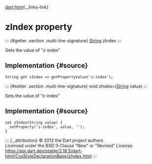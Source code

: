 [dart:html](../../dart-html/dart-html-library){._links-link}

zIndex property
===============

::: {#getter .section .multi-line-signature}
[String](../../dart-core/string-class) zIndex
:::

Gets the value of \"z-index\"

Implementation {#source}
--------------

``` {.language-dart data-language="dart"}
String get zIndex => getPropertyValue('z-index');
```

::: {#setter .section .multi-line-signature}
void zIndex=([String](../../dart-core/string-class) value)
:::

Sets the value of \"z-index\"

Implementation {#source}
--------------

``` {.language-dart data-language="dart"}
set zIndex(String value) {
  setProperty('z-index', value, '');
}
```

::: {._attribution}
© 2012 the Dart project authors\
Licensed under the BSD 3-Clause \"New\" or \"Revised\" License.\
<https://api.dart.dev/stable/2.18.5/dart-html/CssStyleDeclarationBase/zIndex.html>
:::
